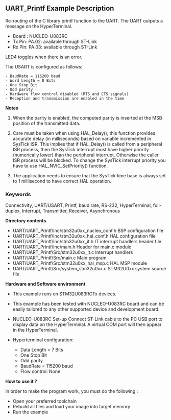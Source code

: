 ## <b>UART_Printf Example Description</b>

Re-routing of the C library printf function to the UART.
The UART outputs a message on the HyperTerminal.

- Board : NUCLEO-U083RC
- Tx Pin: PA.02: available through ST-Link
- Rx Pin: PA.03: available through ST-Link

LED4 toggles when there is an error.

The USART is configured as follows:

    - BaudRate = 115200 baud
    - Word Length = 8 Bits 
    - One Stop Bit
    - Odd parity
    - Hardware flow control disabled (RTS and CTS signals)
    - Reception and transmission are enabled in the time

<b>Notes</b>

1. When the parity is enabled, the computed parity is inserted at the MSB
   position of the transmitted data.

2. Care must be taken when using HAL_Delay(), this function provides accurate delay (in milliseconds)
   based on variable incremented in SysTick ISR. This implies that if HAL_Delay() is called from
   a peripheral ISR process, then the SysTick interrupt must have higher priority (numerically lower)
   than the peripheral interrupt. Otherwise the caller ISR process will be blocked.
   To change the SysTick interrupt priority you have to use HAL_NVIC_SetPriority() function.

3. The application needs to ensure that the SysTick time base is always set to 1 millisecond
   to have correct HAL operation.

### <b>Keywords</b>

Connectivity, UART/USART, Printf, baud rate, RS-232, HyperTerminal, full-duplex, Interrupt,
Transmitter, Receiver, Asynchronous

<b>Directory contents</b>

  - UART/UART_Printf/Inc/stm32u0xx_nucleo_conf.h BSP configuration file
  - UART/UART_Printf/Inc/stm32u0xx_hal_conf.h    HAL configuration file
  - UART/UART_Printf/Inc/stm32u0xx_it.h          IT interrupt handlers header file
  - UART/UART_Printf/Inc/main.h                   Header for main.c module
  - UART/UART_Printf/Src/stm32u0xx_it.c          Interrupt handlers
  - UART/UART_Printf/Src/main.c                   Main program
  - UART/UART_Printf/Src/stm32u0xx_hal_msp.c     HAL MSP module
  - UART/UART_Printf/Src/system_stm32u0xx.c      STM32U0xx system source file


<b>Hardware and Software environment</b>

  - This example runs on STM32U083RCTx devices.

  - This example has been tested with NUCLEO-U083RC board and can be
    easily tailored to any other supported device and development board.

  - NUCLEO-U083RC Set-up
    Connect ST-Link cable to the PC USB port to display data on the HyperTerminal.
      A virtual COM port will then appear in the HyperTerminal.

  - Hyperterminal configuration:
    - Data Length = 7 Bits
    - One Stop Bit
    - Odd parity
    - BaudRate = 115200 baud
    - Flow control: None

<b>How to use it ?</b>

In order to make the program work, you must do the following :

 - Open your preferred toolchain
 - Rebuild all files and load your image into target memory
 - Run the example

